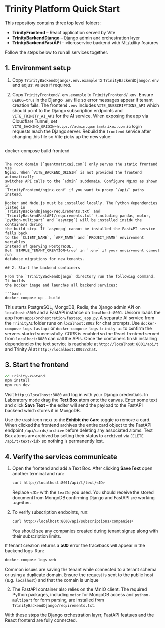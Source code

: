 # Trinity Platform Quick Start

This repository contains three top level folders:

- **TrinityFrontend** – React application served by Vite
- **TrinityBackendDjango** – Django admin and orchestration layer
- **TrinityBackendFastAPI** – Microservice backend with ML/utility features

Follow the steps below to run all services together.

## 1. Environment setup

1. Copy `TrinityBackendDjango/.env.example` to `TrinityBackendDjango/.env` and adjust values if required.
2. Copy `TrinityFrontend/.env.example` to `TrinityFrontend/.env`.
   Ensure `DEBUG=true` in the Django `.env` file so error messages appear if
   tenant creation fails.
   The frontend `.env` includes `VITE_SUBSCRIPTIONS_API` which should point to
   the Django subscription endpoints and `VITE_TRINITY_AI_API` for the AI
   service.
   When exposing the app via Cloudflare Tunnel, set
   `VITE_BACKEND_ORIGIN=https://admin.quantmatrixai.com` so login requests reach
   the Django server. Rebuild the `frontend` service after changing this file so
   Vite picks up the new value:

   ```bash
  docker-compose build frontend
  ```

  The root domain (`quantmatrixai.com`) only serves the static frontend via
  Nginx. When `VITE_BACKEND_ORIGIN` is not provided the frontend automatically
  switches API calls to the `admin` subdomain. Configure Nginx as shown in
  `TrinityFrontend/nginx.conf` if you want to proxy `/api/` paths instead.

Docker and Node.js must be installed locally. The Python dependencies listed in
`TrinityBackendDjango/requirements.txt` and
`TrinityBackendFastAPI/requirements.txt` (including pandas, motor,
`python-multipart` and `asyncpg`) will be installed inside the containers during
the build step. If `asyncpg` cannot be installed the FastAPI service falls back
to the `CLIENT_NAME`, `APP_NAME` and `PROJECT_NAME` environment variables
instead of querying PostgreSQL.
Set `SIMPLE_TENANT_CREATION=true` in `.env` if your environment cannot run
database migrations for new tenants.

## 2. Start the backend containers

From the `TrinityBackendDjango` directory run the following command. It builds
the Docker image and launches all backend services:

```bash
docker-compose up --build
```

This starts PostgreSQL, MongoDB, Redis, the Django admin API on `localhost:8000`
and a FastAPI instance on `localhost:8001`. Uvicorn loads the app from
`apps/orchestration/fastapi_app.py`. A separate AI service from the `TrinityAI`
folder runs on `localhost:8002` for chat prompts. Use `docker-compose logs
fastapi` or `docker-compose logs trinity-ai` to confirm the servers started
successfully. CORS is enabled so the React frontend served from `localhost:8080`
can call the APIs. Once the containers finish installing dependencies the text
service is reachable at `http://localhost:8001/api/t` and Trinity AI at
`http://localhost:8002/chat`.

## 3. Start the frontend

```bash
cd TrinityFrontend
npm install
npm run dev
```

Visit `http://localhost:8080` and log in with your Django credentials. In
Laboratory mode drag the **Text Box** atom onto the canvas. Enter some text and
click **Save Text** – the editor will send the payload to the FastAPI backend
which stores it in MongoDB.

Use the trash icon next to the **Exhibit the Card** toggle to remove a card.
When clicked the frontend archives the entire card object to the FastAPI
endpoint `/api/cards/archive` before deleting any associated atoms.
Text Box atoms are archived by setting their status to `archived` via
`DELETE /api/t/text/<id>` so nothing is permanently lost.

## 4. Verify the services communicate

1. Open the frontend and add a Text Box. After clicking **Save Text** open
   another terminal and run:

   ```bash
   curl http://localhost:8001/api/t/text/<ID>
   ```

   Replace `<ID>` with the `textId` you used. You should receive the stored
   document from MongoDB confirming Django and FastAPI are working together.

3. To verify subscription endpoints, run:

   ```bash
   curl http://localhost:8000/api/subscriptions/companies/
   ```

   You should see any companies created during tenant signup along with their
   subscription limits.

If tenant creation returns a **500** error the traceback will appear in the
backend logs. Run:

```bash
docker-compose logs web
```

Common issues are saving the tenant while connected to a tenant schema or using
a duplicate domain. Ensure the request is sent to the public host (e.g.
`localhost`) and that the domain is unique.

2. The FastAPI container also relies on the MinIO client. The required Python
   packages, including `motor` for MongoDB access and `python-multipart` for
   form parsing, are installed from `TrinityBackendDjango/requirements.txt`.

With these steps the Django orchestration layer, FastAPI features and the
React frontend are fully connected.


